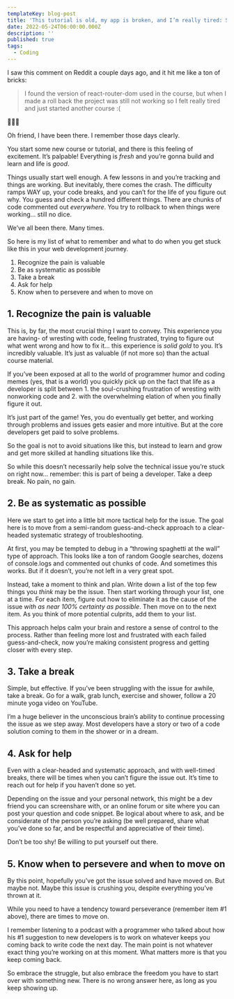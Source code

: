 ```yaml
---
templateKey: blog-post
title: 'This tutorial is old, my app is broken, and I’m really tired: Some advice'
date: 2022-05-24T06:00:00.000Z
description: ''
published: true
tags:
  - Coding
---
```


I saw this comment on Reddit a couple days ago, and it hit me like a ton of bricks:

> I found the version of react-router-dom used in the course, but when I made a roll back the project was still not working so I felt really tired and just started another course :(  

🧱🧱🧱

Oh friend, I have been there. I remember those days clearly. 

You start some new course or tutorial, and there is this feeling of excitement. It’s palpable! Everything is *fresh* and you’re gonna build and learn and life is *good*.

Things usually start well enough. A few lessons in and you’re tracking and things are working. But inevitably, there comes the crash. The difficulty ramps WAY up, your code breaks, and you can’t for the life of you figure out why. You guess and check a hundred different things. There are chunks of code commented out *everywhere*. You try to rollback to when things were working… still no dice. 

We’ve all been there. Many times. 

So here is my list of what to remember and what to do when you get stuck like this in your web development journey.

1. Recognize the pain is valuable
2. Be as systematic as possible
3. Take a break
4. Ask for help	
5. Know when to persevere and when to move on


## 1. Recognize the pain is valuable
This is, by far, the most crucial thing I want to convey. This experience you are having- of wresting with code, feeling frustrated, trying to figure out what went wrong and how to fix it… this experience is *solid gold* to you. It’s incredibly valuable. It’s just as valuable (if not more so) than the actual course material. 

If you’ve been exposed at all to the world of programmer humor and coding memes (yes, that is a world) you quickly pick up on the fact that life as a developer is split between 
	1. the soul-crushing frustration of wresting with nonworking code and 
	2. with the overwhelming elation of when you finally figure it out.

It’s just part of the game! Yes, you do eventually get better, and working through problems and issues gets easier and more intuitive. But at the core developers get paid to solve problems. 

So the goal is not to avoid situations like this, but instead to learn and grow and get more skilled at handling situations like this.

So while this doesn’t necessarily help solve the technical issue you’re stuck on right now… remember: this is part of being a developer. Take a deep break. No pain, no gain.

## 2. Be as systematic as possible
Here we start to get into a little bit more tactical help for the issue. The goal here is to move from a semi-random guess-and-check approach to a clear-headed systematic strategy of troubleshooting.

At first, you may be tempted to debug in a “throwing spaghetti at the wall” type of approach. This looks like a ton of random Google searches, dozens of console.logs and commented out chunks of code. And sometimes this works.  But if it doesn’t, you’re not left in a very great spot.

Instead, take a moment to think and plan. Write down a list of the top few things you *think* may be the issue. Then start working through your list, one at a time. For each item, figure out how to eliminate it as the cause of the issue *with as near 100% certainty as possible*. Then move on to the next item. As you think of more potential culprits, add them to your list.

This approach helps calm your brain and restore a sense of control to the process. Rather than feeling more lost and frustrated with each failed guess-and-check, now you’re making consistent progress and getting closer with every step.

## 3. Take a break
Simple, but effective. If you’ve been struggling with the issue for awhile, take a break. Go for a walk, grab lunch, exercise and shower, follow a 20 minute yoga video on YouTube. 

I’m a huge believer in the unconscious brain’s ability to continue processing the issue as we step away. Most developers have a story or two of a code solution coming to them in the shower or in a dream.

## 4. Ask for help
Even with a clear-headed and systematic approach, and with well-timed breaks, there will be times when you can’t figure the issue out. It’s time to reach out for help if you haven’t done so yet.

Depending on the issue and your personal network, this might be a dev friend you can screenshare with, or an online forum or site where you can post your question and code snippet. Be logical about where to ask, and be considerate  of the person you’re asking (be well prepared, share what you’ve done so far, and be respectful and appreciative of their time). 

Don’t be too shy! Be willing to put yourself out there.

## 5. Know when to persevere and when to move on

By this point, hopefully you’ve got the issue solved and have moved on. But maybe not. Maybe this issue is crushing you, despite everything you’ve thrown at it.

While you need to have a tendency toward perseverance (remember item #1 above), there are times to move on. 

I remember listening to a podcast with a programmer who talked about how his #1 suggestion to new developers is to work on whatever keeps you coming back to write code the next day. The main point is not whatever exact thing you’re working on at this moment. What matters more is that you keep coming back.

So embrace the struggle, but also embrace the freedom you have to start over with something new. There is no wrong answer here, as long as you keep showing up.